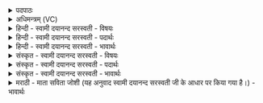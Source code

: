 <details><summary>पदपाठः</summary>

भूः। भुवः॑। स्व॒रिति॒ स्वः᳖। सु॒प्र॒जा इति॑ सुऽप्र॒जाः। प्र॒जाभि॒रिति॑ प्र॒ऽजाभिः॑। स्या॒म्। सु॒वीर॒ इति॑ सु॒ऽवीरः॑। वी॒रैः। सु॒पोष॒ इति॑ सु॒पोषः॑। पोषैः॑। नर्य॑। प्र॒जामिति॑ प्र॒ऽजाम्। मे॒। पा॒हि॒। शꣳस्य॑। प॒शून्। मे॒। पा॒हि॒। अथ॑र्य। पि॒तुम्। मे॒ पा॒हि॒। ३७।
</details>

<details><summary>अधिमन्त्रम् (VC)</summary>

- प्रजापतिर्ऋषिः
- वामदेव ऋषिः
- ब्राह्मी उष्णिक्,
- ऋषभः
</details>

<details><summary>हिन्दी - स्वामी दयानन्द सरस्वती - विषयः</summary>

फिर उस जगदीश्वर की प्रार्थना किसलिये करनी चाहिये, इस विषय का उपदेश अगले मन्त्र में किया है ॥
</details>

<details><summary>हिन्दी - स्वामी दयानन्द सरस्वती - पदार्थः</summary>

पदार्थान्वयभाषाः -  हे (नर्य) नीतियुक्त मनुष्यों पर कृपा करनेवाले परमेश्वर ! आप कृपा करके (मे) मेरी (प्रजाम्) पुत्र आदि प्रजा की (पाहि) रक्षा कीजिये वा (मे) मेरे (पशून्) गौ, घोड़े, हाथी आदि पशुओं की (पाहि) रक्षा कीजिये। हे (अथर्य) सन्देह रहित जगदीश्वर ! आप (मे) मेरे (पितुम्) अन्न की (पाहि) रक्षा कीजिये। हे (शंस्य) स्तुति करने योग्य ईश्वर ! आपकी कृपा से मैं (भूर्भुवः स्वः) जो प्रियस्वरूप प्राण, बल का हेतु उदान तथा सब चेष्टा आदि व्यवहारों का हेतु व्यान वायु है, उनके साथ युक्त होके (प्रजाभिः) अपने अनुकूल स्त्री, पुत्र, विद्या, धर्म, मित्र, भृत्य, पशु आदि पदार्थों के साथ (सुप्रजाः) उत्तम विद्या, धर्मयुक्त, प्रजासहित वा (वीरैः) शौर्य, धैर्य, विद्या, शत्रुओं के निवारण, प्रजा के पालन में कुशलों के साथ (सुवीरः) उत्तम शूरवीरयुक्त और (पोषैः) पुष्टिकारक पूर्ण विद्या से उत्पन्न हुए व्यवहारों के साथ (सुपोषः) उत्तम पुष्टि उत्पादन करनेवाला (स्याम्) नित्य होऊँ ॥३७॥
</details>

<details><summary>हिन्दी - स्वामी दयानन्द सरस्वती - भावार्थः</summary>

भावार्थभाषाः -  मनुष्यों को ईश्वर की उपासना वा उस की आज्ञा के पालन का आश्रय लेकर उत्तम-उत्तम नियमों से वा उत्तम प्रजा, शूरता, पुष्टि आदि कारणों से प्रजा का पालन करके निरन्तर सुखों को सिद्ध करना चाहिये ॥३७॥
</details>

<details><summary>संस्कृत - स्वामी दयानन्द सरस्वती - विषयः</summary>

पुनः स जगदीश्वरः किमर्थः प्रार्थनीय इत्युपदिश्यते ॥
</details>

<details><summary>संस्कृत - स्वामी दयानन्द सरस्वती - पदार्थः</summary>

पदार्थान्वयभाषाः -  हे नर्य्य ! त्वं कृपया मे मम प्रजां पाहि मे मम पशून् पाहि। हे अथर्य्य ! मे मम पितुं पाहि। हे शंस्य ! जगदीश्वर ! भवत्कृपयाऽहं भूर्भुवः स्वः प्राणापानव्यानैर्युक्तः सन् प्रजाभिः सुप्रजा वीरैः सुवीरः पोषैः सह च सुपोषः स्यां नित्यं भवेयम् ॥३७॥
</details>

<details><summary>संस्कृत - स्वामी दयानन्द सरस्वती - भावार्थः</summary>

भावार्थभाषाः -  मनुष्यैरीश्वरोपासनाज्ञापालनमाश्रित्य सुनियमैः पुरुषार्थेन श्रेष्ठप्रजावीरपुष्ट्यादिकारणैः प्रजापालनं कृत्वा नित्यं सुखं सम्पादनीयम् ॥३७॥
</details>

<details><summary>मराठी - माता सविता जोशी (यह अनुवाद स्वामी दयानन्द सरस्वती जी के आधार पर किया गया है।) - भावार्थः</summary>

भावार्थभाषाः -  माणसांनी ईश्वराची उपासना करावी व त्याच्या आज्ञेचे पालन करून उत्तम संताने निर्माण करावीत, शूर बनावे. पुष्टिकारक व्यवहाराने प्रजेचे पालन करावे व नित्य सुखी व्हावे.
</details>